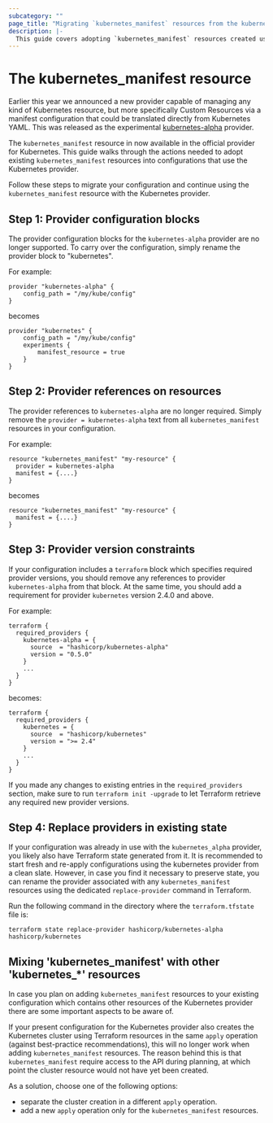 ```yaml
---
subcategory: ""
page_title: "Migrating `kubernetes_manifest` resources from the kubernetes-alpha provider"
description: |-
  This guide covers adopting `kubernetes_manifest` resources created using the kubernetes-alpha provider.
---
```


# The kubernetes_manifest resource

Earlier this year we announced a new provider capable of managing any kind of Kubernetes resource, but more specifically Custom Resources via a manifest configuration that could be translated directly from Kubernetes YAML. This was released as the experimental [kubernetes-alpha](https://github.com/hashicorp/terraform-provider-kubernetes-alpha) provider.

The `kubernetes_manifest` resource in now available in the official provider for Kubernetes. This guide walks through the actions needed to adopt existing `kubernetes_manifest` resources into configurations that use the Kubernetes provider.

Follow these steps to migrate your configuration and continue using the `kubernetes_manifest` resource with the Kubernetes provider.

## Step 1: Provider configuration blocks

The provider configuration blocks for the `kubernetes-alpha` provider are no longer supported. To carry over the configuration, simply rename the provider block to "kubernetes".

For example:

```
provider "kubernetes-alpha" {
    config_path = "/my/kube/config"
}
```

becomes

```
provider "kubernetes" {
    config_path = "/my/kube/config"
    experiments {
        manifest_resource = true
    }
}
```

## Step 2: Provider references on resources

The provider references to `kubernetes-alpha` are no longer required. Simply remove the `provider = kubernetes-alpha` text from all `kubernetes_manifest` resources in your configuration.

For example:

```
resource "kubernetes_manifest" "my-resource" {
  provider = kubernetes-alpha
  manifest = {....}
}
```

becomes

```
resource "kubernetes_manifest" "my-resource" {
  manifest = {....}
}
```

## Step 3: Provider version constraints

If your configuration includes a `terraform` block which specifies required provider versions, you should remove any references to provider `kubernetes-alpha` from that block. At the same time, you should add a requirement for provider `kubernetes` version 2.4.0 and above.

For example:

```
terraform {
  required_providers {
    kubernetes-alpha = {
      source  = "hashicorp/kubernetes-alpha"
      version = "0.5.0"
    }
    ...
  }
}
```

becomes:

```
terraform {
  required_providers {
    kubernetes = {
      source  = "hashicorp/kubernetes"
      version = ">= 2.4"
    }
    ...
  }
}
```

If you made any changes to existing entries in the `required_providers` section, make sure to run `terraform init -upgrade` to let Terraform retrieve any required new provider versions.

## Step 4: Replace providers in existing state

If your configuration was already in use with the `kubernetes_alpha` provider, you likely also have Terraform state generated from it.
It is recommended to start fresh and re-apply configurations using the kubernetes provider from a clean slate.
However, in case you find it necessary to preserve state, you can rename the provider associated with any `kubernetes_manifest` resources using the dedicated `replace-provider` command in Terraform.

Run the following command in the directory where the `terraform.tfstate` file is:

```
terraform state replace-provider hashicorp/kubernetes-alpha hashicorp/kubernetes
```

## Mixing 'kubernetes_manifest' with other 'kubernetes_*' resources

In case you plan on adding `kubernetes_manifest` resources to your existing configuration which contains other resources of the Kubernetes provider there are some important aspects to be aware of.

If your present configuration for the Kubernetes provider also creates the Kubernetes cluster using Terraform resources in the same `apply` operation (against best-practice recommendations), this will no longer work when adding `kubernetes_manifest` resources. The reason behind this is that `kubernetes_manifest` require access to the API during planning, at which point the cluster resource would not have yet been created.

As a solution, choose one of the following options:

* separate the cluster creation in a different `apply` operation.
* add a new `apply` operation only for the `kubernetes_manifest` resources.

